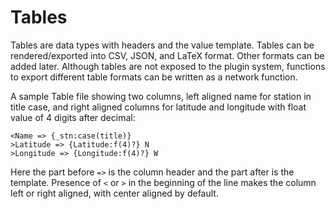 # Tables

Tables are data types with headers and the value template. Tables can
be rendered/exported into CSV, JSON, and LaTeX format. Other formats
can be added later. Although tables are not exposed to the plugin
system, functions to export different table formats can be written as
a network function.

A sample Table file showing two columns, left aligned name for station
in title case, and right aligned columns for latitude and longitude
with float value of 4 digits after decimal:

```table
<Name => {_stn:case(title)}
>Latitude => {Latitude:f(4)?} N
>Longitude => {Longitude:f(4)?} W
```

Here the part before `=>` is the column header and the part after is the template. Presence of `<` or `>` in the beginning of the line makes the column left or right aligned, with center aligned by default.
